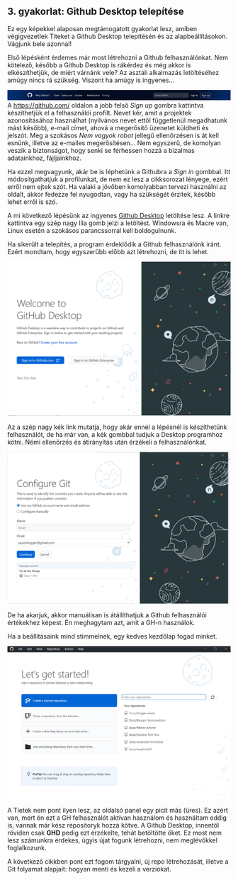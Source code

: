 ## 3. gyakorlat: Github Desktop telepítése

Ez egy képekkel alaposan megtámogatott gyakorlat lesz, amiben végigvezetlek Titeket a Github Desktop telepítésén és az alapbeállításokon. Vágjunk bele azonnal!

Első lépésként érdemes már most létrehozni a Github felhasználónkat. Nem kötelező, később a Github Desktop is rákérdez és még akkor is elkészíthetjük, de miért várnánk vele? Az asztali alkalmazás letöltéséhez amúgy nincs rá szükség. Viszont ha amúgy is ingyenes...

![Github bejelentkező felület](..\assets\img\github.png)
A https://github.com/ oldalon a jobb felső _Sign up_ gombra kattintva készíthetjük el a felhasználói profilt. Nevet kér, amit a projektek azonosításához használhat (nyilvános nevet ettől függetlenül megadhatunk mást később), e-mail címet, ahová a megerősítő üzenetet küldheti és jelszót. Meg a szokásos _Nem vagyok robot_ jellegű ellenőrzésen is át kell esnünk, illetve az e-mailes megerősítésen... Nem egyszerű, de komolyan veszik a biztonságot, hogy senki se férhessen hozzá a bizalmas adatainkhoz, fájljainkhoz.

Ha ezzel megvagyunk, akár be is léphetünk a Githubra a _Sign in_ gombbal. Itt módosítgathatjuk a profilunkat, de nem ez lesz a cikksorozat lényege, ezért erről nem ejtek szót. Ha valaki a jövőben komolyabban tervezi használni az oldalt, akkor fedezze fel nyugodtan, vagy ha szükségét érzitek, később lehet erről is szó.

A mi következő lépésünk az ingyenes [Github Desktop](https://desktop.github.com/) letöltése lesz. A linkre kattintva egy szép nagy lila gomb jelzi a letöltést. Windowsra és Macre van, Linux esetén a szokásos parancssorral kell boldogulnunk.

Ha sikerült a telepítés, a program érdeklődik a Github felhasználónk iránt. Ezért mondtam, hogy egyszerűbb előbb azt létrehozni, de itt is lehet.

![Github felhasználó létrehozása a Github Desktopból](..\assets\img\launch_account.png)

Az a szép nagy kék link mutatja, hogy akár ennél a lépésnél is készíthetünk felhasználót, de ha már van, a kék gombbal tudjuk a Desktop programhoz kötni. Némi ellenőrzés és átirányítás után érzékeli a felhasználónkat.

![Github felhasználó létrehozása a Github Desktopból](..\assets\img\configure_profile.png)

De ha akarjuk, akkor manuálisan is átállíthatjuk a Github felhasználói értékekhez képest. Én meghagytam azt, amit a GH-n használok.

Ha a beállításaink mind stimmelnek, egy kedves kezdőlap fogad minket.

![Github Desktop kezdőlap](..\assets\img\lets_get_started.png)

A Tietek nem pont ilyen lesz, az oldalsó panel egy picit más (üres). Ez azért van, mert én ezt a GH felhasználót aktívan használom és használtam eddig is, vannak már kész repositoryk hozzá kötve. A Github Desktop, innentől röviden csak **GHD** pedig ezt érzékelte, tehát betöltötte őket. Ez most nem lesz számunkra érdekes, úgyis újat fogunk létrehozni, nem meglévőkkel foglalkozunk.

A következő cikkben pont ezt fogom tárgyalni, új repo létrehozását, illetve a Git folyamat alapjait: hogyan menti és kezeli a verziókat.